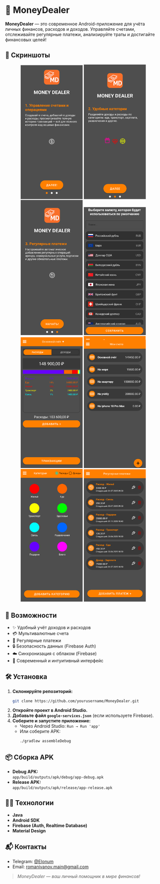 # 💸 MoneyDealer

**MoneyDealer** — это современное Android-приложение для учёта личных финансов, расходов и доходов.
Управляйте счетами, отслеживайте регулярные платежи, анализируйте траты и достигайте финансовых целей!

## 📲 Скриншоты

<p align="center">
  <img src="screenshots/welcome_window_1.png" width="200"/>
  <img src="screenshots/welcome_window_2.png" width="200"/>
  <img src="screenshots/welcome_window_3.png" width="200"/>
  <img src="screenshots/currency_window.png" width="200"/>
  <img src="screenshots/main_window.png" width="200"/>
  <img src="screenshots/account_window.png" width="200"/>
  <img src="screenshots/categories_window.png" width="200"/>
  <img src="screenshots/regular_payment_window.png" width="200"/>
</p>

## 🚀 Возможности

- ✨ Удобный учёт доходов и расходов
- 💳 Мультивалютные счета
- 🔄 Регулярные платежи
- 🔒 Безопасность данных (Firebase Auth)
- ☁️ Синхронизация с облаком (Firebase)
- 🎨 Современный и интуитивный интерфейс

## 🛠️ Установка

1. **Склонируйте репозиторий:**
   ```bash
   git clone https://github.com/yourusername/MoneyDealer.git
   ```
2. **Откройте проект в Android Studio.**
3. **Добавьте файл `google-services.json`** (если используете Firebase).
4. **Соберите и запустите приложение:**
   - Через Android Studio: `Run → Run 'app'`
   - Или соберите APK:
     ```bash
     ./gradlew assembleDebug
     ```

## 📦 Сборка APK

- **Debug APK:**  
  `app/build/outputs/apk/debug/app-debug.apk`
- **Release APK:**  
  `app/build/outputs/apk/release/app-release.apk`

## 🧑‍💻 Технологии

- **Java**
- **Android SDK**
- **Firebase (Auth, Realtime Database)**
- **Material Design**

## 📬 Контакты

- Telegram: [@Elonum](https://t.me/elonum)
- Email: romanivanov.main@gmail.com

> _MoneyDealer — ваш личный помощник в мире финансов!_
